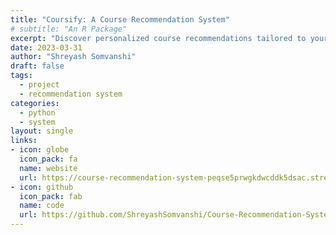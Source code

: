 ```yaml
---
title: "Coursify: A Course Recommendation System"
# subtitle: "An R Package"
excerpt: "Discover personalized course recommendations tailored to your interests and goals with our intuitive recommendation system."
date: 2023-03-31
author: "Shreyash Somvanshi"
draft: false
tags:
  - project
  - recommendation system
categories:
  - python
  - system
layout: single
links:
- icon: globe
  icon_pack: fa
  name: website
  url: https://course-recommendation-system-peqse5prwgkdwcddk5dsac.streamlit.app/
- icon: github
  icon_pack: fab
  name: code
  url: https://github.com/ShreyashSomvanshi/Course-Recommendation-System
--- 
```



